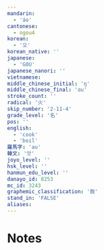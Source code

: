 ```yaml
---
mandarin:
  - 'áo'
cantonese:
  - ngou4
korean:
  - '오'
korean_native: ''
japanese:
  - 'GOU'
japanese_nanori: ''
vietnamese:
middle_chinese_initial: 'ŋ'
middle_chinese_final: 'ɑu'
stroke_count: ''
radical: '火'
skip_number: '2-11-4'
grade_level: '名'
pos: ''
english:
  - 'cook'
  - 'boil'
羅馬字: 'au'
韓文: '앗'
joyo_level: ''
hsk_level: ''
hanmun_edu_level: ''
danayo_id: 8253
mc_id: 3243
graphemic_classification: '敖'
stand_in: 'FALSE'
aliases:
---
```


# Notes
